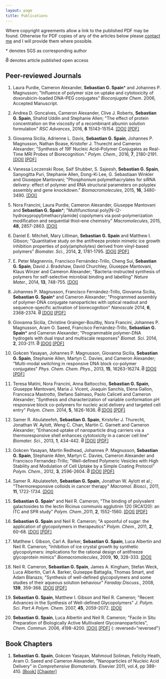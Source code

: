 ```yaml
---
layout: page
title: Publications
---
```


Where copyright agreements allow a link to the published PDF may be found. Otherwise for PDF copies of any of the articles below please <a href="mailto:seb@sebspain.co.uk">contact me</a> and I will provide them where possible.

\* denotes SGS as corresponding author

<img height="14px" src="/img/oa.svg" class="oa" alt="open access logo"> denotes article published open access

## Peer-reviewed Journals
1. Laura Purdie, Cameron Alexander, <strong>Sebastian G. Spain</strong>\* and Johannes P. Magnusson; "Influence of polymer size on uptake and cytotoxicity of doxorubicin-loaded DNA–PEG conjugates" <em>Bioconjugate Chem.</em> 2006, Accepted Manuscript.

1. Andrea D. Goncalves, Cameron Alexander, Clive J. Roberts, <strong>Sebastian G. Spain</strong>, Shahid Uddin and Stephanie Allen; "The effect of protein concentration on the viscosity of a recombinant albumin solution formulation" <em>RSC Advances</em>, 2016, <strong>6</strong> 15143-15154. [\[DOI\]](http://dx.doi.org/10.1039/C5RA21068B) [\[PDF\]](http://sebspain.co.uk/publications/PDFs/2016/c5ra21068b-final.pdf)

1. Giovanna Sicilia, Adrienne L. Davis, <strong>Sebastian G. Spain</strong>, Johannes P. Magnusson, Nathan Boase, Kristofer J. Thurecht and Cameron Alexander; "Synthesis of 19F Nucleic Acid–Polymer Conjugates as Real-Time MRI Probes of Biorecognition." <em>Polym. Chem.</em>, 2016, <strong>7</strong>, 2180-2191. [\[DOI\]](http://dx.doi.org/10.1039/C5PY01883H) [\[PDF\]](http://sebspain.co.uk/publications/PDFs/2016/C5PY01883H-final.pdf)

1. Vanessa Loczenski Rose, Saif Shubber, S. Sajeesh, <strong>Sebastian G. Spain</strong>, Sanyogitta Puri, Stephanie Allen, Dong-Ki Lee, G. Sebastiaan Winkler and Giuseppe Mantovani; "Phosphonium polymethacrylates for siRNA delivery: effect of polymer and
RNA structural parameters on polyplex assembly and gene knockdown." <em>Biomacromolecules</em>, 2015, <strong>16</strong>, 3480-3490. [\[DOI\]](http://dx.doi.org/10.1021/acs.biomac.5b00898)

1. Nora Francini, Laura Purdie, Cameron Alexander, Giuseppe Mantovani and <strong>Sebastian G. Spain</strong>\*; "Multifunctional poly[N-(2-hydroxypropyl)methacrylamide] copolymers via post-polymerization modification and sequential thiol–ene chemistry" <em>Macromolecules</em>, 2015, <strong>48</strong>, 2857-2863. [\[DOI\]](http://pubs.acs.org/doi/abs/10.1021/acs.macromol.5b00447)

1. Daniel E. Mitchell, Mary Lilliman, <strong>Sebastian G. Spain</strong> and Matthew I. Gibson; "Quantitative study on the antifreeze protein mimetic ice growth inhibition properties of poly(ampholytes) derived from vinyl-based polymers" <em>Biomater. Sci.</em>, 2014, <strong>2</strong>, 1781-1795. [\[DOI\]](http://dx.doi.org/10.1039/C4BM00153B) [\[PDF\]](http://sebspain.co.uk/publications/PDFs/c4bm00153b-final.pdf)

1. E. Peter Magnennis, Francisco Fernández-Trillo, Cheng Sui, <strong>Sebastian G. Spain</strong>, David J. Bradshaw, David Churchley, Giuseppe Mantovani, Klaus Winzer
and Cameron Alexander; "Bacteria-instructed synthesis of polymers for self-selective microbial binding and labelling" <em>Nature Mater.</em>, 2014, <strong>13</strong>, 748-755. [\[DOI\]](http://dx.doi.org/10.1038/nmat3949)


1. Johannes P. Magnusson, Francisco Fernández-Trillo, Giovanna Sicilia, <strong>Sebastian G. Spain</strong>\* and Cameron Alexander; "Programmed assembly of polymer-DNA conjugate nanoparticles with optical readout and sequence-specific activation of biorecognition" <em>Nanoscale</em> 2014, <strong>6</strong>, 2368-2374. <img height="14px" src="/img/oa.svg" class="oa" alt="open access logo"> [\[DOI\]](http://dx.doi.org/10.1039/C3NR04952C) [\[PDF\]](http://sebspain.co.uk/publications/PDFs/c3nr04952c-final.pdf)

1. Giovanna Sicilia, Christine Grainger-Boultby, Nora Francini, Johannes P. Magnusson, Aram O. Saeed, Francisco Fernández-Trillo, <strong>Sebastian G. Spain</strong>\* and Cameron Alexander; "Programmable polymer-DNA hydrogels with dual input and multiscale responses" <em>Biomat. Sci.</em> 2014, **2**, 203-211. <img height="14px" src="/img/oa.svg" class="oa" alt="open access logo"> [\[DOI\]](http://dx.doi.org/10.1039/C3BM60126A) [\[PDF\]](http://sebspain.co.uk/publications/PDFs/c3bm60126a-final.pdf)

1. Gokcen Yasayan, Johannes P. Magnusson, Giovanna Sicilia, <strong>Sebastian G. Spain</strong>, Stephanie Allen, Martyn C. Davies, and Cameron Alexander; "Multi-modal switching in responsive DNA block co-polymer conjugates" <em>Phys. Chem. Chem. Phys.</em>, 2013, <strong>15</strong>, 16263-16274. <img height="14px" src="/img/oa.svg" class="oa" alt="open access logo"> [\[DOI\]](http://dx.doi.org/10.1039/C3CP52243A) [\[PDF\]](http://sebspain.co.uk/publications/PDFs/c3cp52243a.pdf)

1. Teresa Matini, Nora Francini, Anna Battocchio, <strong>Sebastian G. Spain</strong>, Giuseppe Mantovani, Maria J. Vicent, Joaquin Sanchis, Elena Gallon, Francesca Mastrotto, Stefano Salmaso, Paolo Caliceti and Cameron Alexander; "Synthesis and characterization of variable conformation pH responsive block co-polymers for nucleic acid delivery and targeted cell entry" <em>Polym. Chem.</em> 2014, <strong>5</strong>, 1626-1636. <img height="14px" src="/img/oa.svg" class="oa" alt="open access logo"> [\[DOI\]](http://dx.doi.org/10.1039/C3PY00744H) [\[PDF\]](http://sebspain.co.uk/publications/PDFs/c3py00744h-final.pdf)

1. Samer R. Abulateefeh, <strong>Sebastian G. Spain</strong>, Kristofer J. Thurecht, Jonathan W. Aylott, Weng C. Chan, Martin C. Garnett and Cameron Alexander; "Enhanced uptake of nanoparticle drug carriers via a thermoresponsive shell enhances cytotoxicity in a cancer cell line" <em>Biomater. Sci.</em>, 2013, <strong>1</strong>, 434-442. <img height="14px" src="/img/oa.svg" class="oa" alt="open access logo"> [\[DOI\]](http://dx.doi.org/10.1039/C2BM00184E) [\[PDF\]](http://sebspain.co.uk/publications/PDFs/c2bm00184e.pdf)

1. Gokcen Yasayan, Martin Redhead, Johannes P. Magnusson, <strong>Sebastian G. Spain</strong>, Stephanie Allen, Martyn C. Davies, Cameron Alexander and Francisco Fernandez-Trillo; "Well-defined Polymeric Vesicles with High Stability and Modulation of Cell Uptake by a Simple Coating Protocol" <em>Polym. Chem.</em>, 2012, <strong>3</strong>, 2596-2604. <img height="14px" src="/img/oa.svg" class="oa" alt="open access logo"> [\[DOI\]](http://dx.doi.org/10.1039/c2py20352a) [\[PDF\]](http://sebspain.co.uk/publications/PDFs/c2py20352a.pdf)

1. Samer R. Abulateefeh, <strong>Sebastian G. Spain</strong>, Jonathan W. Aylott et al.; "Thermoresponsive colloids in cancer therapy" <em>Macromol. Biosci.</em>, 2011, <strong>11</strong>, 1722-1734. [\[DOI\]](http://dx.doi.org/10.1002/mabi.201100252)

1. <strong>Sebastian G. Spain</strong>\* and Neil R. Cameron; "The binding of polyvalent galactosides to the lectin Ricinus communis agglutinin 120 (RCA120): an ITC and SPR study" <em>Polym. Chem.</em>,2011, <strong>2</strong>, 1552-1560. [\[DOI\]](http://dx.doi.org/10.1039/c1py00030f) [\[PDF\]](http://sebspain.co.uk/publications/PDFs/c1py00030f.pdf)

1. <strong>Sebastian G. Spain</strong> and Neil R. Cameron; "A spoonful of sugar: the application of glycopolymers in therapeutics" <em>Polym. Chem.</em>, 2011, <strong>2</strong>, 60-68. [\[DOI\]](http://dx.doi.org/10.1039/C0PY00149J) [\[PDF\]](http://sebspain.co.uk/publications/PDFs/c0py00149j.pdf)

1. Matthew I. Gibson, Carl A. Barker, <strong>Sebastian G. Spain</strong>, Luca Albertin and Neil R. Cameron; "Inhibition of ice crystal growth by synthetic glycopolymers: implications for the rational design of antifreeze glycoprotein mimics" <em>Biomacromolecules</em>, 2009, <strong>10</strong>, 328-333. [\[DOI\]](http://dx.doi.org/10.1021/bm801069x)

1. Neil R. Cameron, <strong>Sebastian G. Spain</strong>, James A. Kingham, Stefan Weck, Luca Albertin, Carl A. Barker, Guiseppe Battaglia, Thomas Smart, and Adam Blanazs; "Synthesis of well-defined glycopolymers and some studies of their aqueous solution behaviour" <em>Faraday Discuss.</em>, 2008, <strong>139</strong>, 359-368. [\[DOI\]](http://dx.doi.org/10.1039/b717177c) [\[PDF\]](http://sebspain.co.uk/publications/PDFs/b717177c.pdf)

1. <strong>Sebastian G. Spain</strong>, Matthew I. Gibson and Neil R. Cameron; "Recent Advances in the Synthesis of Well-defined Glycopolymers" <em>J. Polym. Sci. Part A Polym. Chem.</em> 2007, <strong>45</strong>, 2059-2072. [\[DOI\]](http://dx.doi.org/10.1002/pola.22106)

1. <strong>Sebastian G. Spain</strong>, Luca Albertin and Neil R. Cameron; "Facile in Situ Preparation of Biologically Active Multivalent Glyconanoparticles", <em>Chem. Commun.</em> 2006, 4198-4200. [\[DOI\]](http://dx.doi.org/10.1039/b608383h) [\[PDF\]](http://sebspain.co.uk/publications/PDFs/b608383h.pdf)
{: reversed="reversed"}

## Book Chapters

1. <strong>Sebastian G. Spain</strong>, Gokcen Yasayan, Mahmoud Soliman, Felicity Heath, Aram O. Saeed and Cameron Alexander, "Nanoparticles of Nucleic Acid Delivery" in <em>Comprehensive Biomaterials</em>. Elsevier 2011, vol.4, pp 389-410. [\[Book\]](http://www.elsevierdirect.com/ISBN/9780080553023/Comprehensive-Biomaterials) [\[Chapter\]](http://www.sciencedirect.com/science/article/pii/B9780080552941001331)
